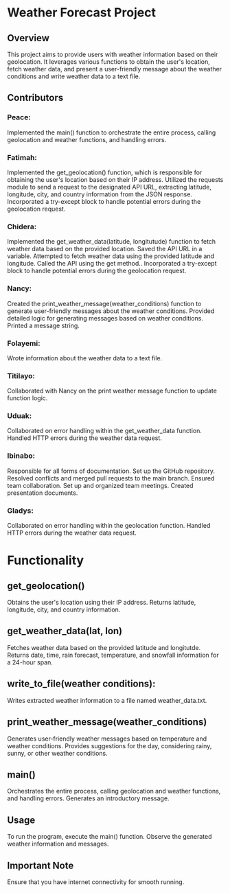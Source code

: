 # Weather Forecast Project

## Overview
This project aims to provide users with weather information based on their geolocation. It leverages various functions to obtain the user's location, fetch weather data, and present a user-friendly message about the weather conditions and write weather data to a text file.

## Contributors

### Peace:
Implemented the main() function to orchestrate the entire process, calling geolocation and weather functions, and handling errors.

### Fatimah:
Implemented the get_geolocation() function, which is responsible for obtaining the user's location based on their IP address.
Utilized the requests module to send a request to the designated API URL, extracting latitude, longitude, city, and country information from the JSON response.
Incorporated a try-except block to handle potential errors during the geolocation request.

### Chidera:
Implemented the get_weather_data(latitude, longitutude) function to fetch weather data based on the provided location.
Saved the API URL in a variable.
Attempted to fetch weather data using the provided latitude and longitude.
Called the API using the get method..
Incorporated a try-except block to handle potential errors during the geolocation request.

### Nancy:
Created the print_weather_message(weather_conditions) function to generate user-friendly messages about the weather conditions.
Provided detailed logic for generating messages based on weather conditions.
Printed a message string.

### Folayemi:
Wrote information about the weather data to a text file.

### Titilayo:
Collaborated with Nancy on the print weather message function to update function logic.

### Uduak:
Collaborated on error handling within the get_weather_data function.
Handled HTTP errors during the weather data request.

### Ibinabo:
Responsible for all forms of documentation.
Set up the GitHub repository.
Resolved conflicts and merged pull requests to the main branch.
Ensured team collaboration.
Set up and organized team meetings.
Created presentation documents.

### Gladys:
Collaborated on error handling within the geolocation function.
Handled HTTP errors during the weather data request.

# Functionality

## get_geolocation()
Obtains the user's location using their IP address.
Returns latitude, longitude, city, and country information.

## get_weather_data(lat, lon)
Fetches weather data based on the provided latitude and longitutde.
Returns date, time, rain forecast, temperature, and snowfall information for a 24-hour span.

## write_to_file(weather conditions):
Writes extracted weather information to a file named weather_data.txt.

## print_weather_message(weather_conditions)
Generates user-friendly weather messages based on temperature and weather conditions.
Provides suggestions for the day, considering rainy, sunny, or other weather conditions.

## main()
Orchestrates the entire process, calling geolocation and weather functions, and handling errors.
Generates an introductory message.

## Usage
To run the program, execute the main() function. Observe the generated weather information and messages.

## Important Note
Ensure that you have internet connectivity for smooth running.

